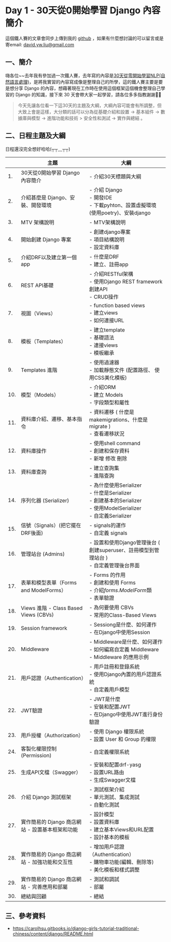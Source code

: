 # Day 1 - 30天從0開始學習 Django 內容簡介

這個鐵人賽的文章會同步上傳到我的 [github](https://github.com/David20001110/2024-iTome) ，如果有什麼想討論的可以留言或是寄email: david.yw.liu@gmail.com

## 一、簡介
嗨各位~~去年我有參加過一次鐵人賽，去年寫的內容是[30天從零開始學習NLP(自然語言處理)](https://ithelp.ithome.com.tw/users/20160436/ironman/6761)，是將我實習的內容寫成像是整理自己的所學，這的鐵人賽主要是要是想分享 Django 的內容，想藉著現在工作時在使用這個框架這個機會整理自己學習的 Django 的知識，接下來 30 天會帶大家一起學習，請各位多多指教謝謝🙏🙏

> 今天先讓各位看一下這30天的主題及大綱，大綱內容可能會有所調整，但大致上會是這樣，大分類的話可以分為從基礎介紹和設置 -> 基本組件 -> 數據庫與模型 -> 進階功能和技術 > 安全性和測試 -> 實作與總結 。

## 二、日程主題及大綱
日程還沒完全想好哈哈(┬┬﹏┬┬)

|     | 主題                                  | 大綱                                                                                                      |
|-----|-------------------------------------|---------------------------------------------------------------------------------------------------------|
| 1.  | 30天從0開始學習 Django 內容簡介               | - 介紹30天標題與大綱                                                                                            
| 2.  | 介紹甚麼是 Django、安裝、開發環境                | - 介紹 Django <br> - 開發IDE <br> - 下載pyhton、設置虛擬環境(使用poetry)、安裝django                                                      |
| 3.  | MTV 架構說明                            | - MTV架構說明                                                                                               |
| 4.  | 開始創建 Django 專案                      | - 創建django專案 <br> - 項目結構說明 <br> - 設定資料庫                                                                 |
| 5.  | 介紹DRF以及建立第一個app                     | - 什麼是DRF <br>- 建立、註冊app                                                                                 |
| 6.  | REST API基礎                          | - 介紹RESTful架構 <br>- 使用Django REST framework創建API <br>- CRUD操作                                           |
| 7.  | 視圖（Views）                           | - function based views <br>- 建立views <br>- 如何連接URL                                                      |
| 8.  | 模板（Templates）                       | - 建立template <br>- 基礎語法 <br>- 連接views <br>- 模板繼承                                                        |
| 9.  | Templates 進階                        | - 使用過濾器 <br>- 加載靜態文件 (配置路徑、 使用CSS美化模板)                                                                  |
| 10. | 模型（Models）                          | - 介紹ORM <br>- 建立 Models <br>- 字段類型和屬性                                                                   |
| 11. | 資料庫介紹、遷移、基本指令                       | - 資料遷移 ( 什麼是 makemigrations、什麼是 migrate ) <br>- 查看遷移狀況                                                  |
| 12. | 資料庫操作                               | - 使用shell command <br>- 創建和保存資料 <br>- 新增 修改 刪除                                                          |
| 13. | 資料庫查詢                               | - 建立查詢集 <br>- 進階查詢                                                                                      |
| 14. | 序列化器 (Serializer)                   | - 為什麼使用Serializer <br>- 什麼是Serializer <br>- 創建基本的Serializer <br>- 使用ModelSerializer <br>- 自定義Serializer |
| 15. | 信號（Signals）(把它擺在DRF後面)              | - signals的運作 <br>- 自定義 signals                                                                          |
| 16. | 管理站台 (Admins)                       | - 設置和使用Django管理後台 ( 創建superuser、註冊模型到管理站台 ) <br>- 自定義管理後台界面                                             |
| 17. | 表單和模型表單（Forms and ModelForms）       | - Forms 的作用 <br>- 創建和使用 Forms <br>- 介紹*forms.ModelForm*類 <br>- 表單驗證                                     |
| 18. | Views 進階 - Class Based Views (CBVs) | - 為何要使用 CBVs <br>- 常用的Class-Based Views                                                                 |
| 19. | Session framework                   | - Sessiong是什麼、如何運作 <br>- 在Django中使用Session                                                              |
| 20. | Middleware                          | - Middleware是什麼、如何運作 <br>- 如何編寫自定義 Middleware <br>- Middleware 的應用示例                                    |
| 21. | 用戶認證（Authentication）                | - 用戶註冊和登錄系統 <br>- 使用Django內置的用戶認證系統 <br>- 自定義用戶模型                                                       |
| 22. | JWT驗證                               | - JWT是什麼 <br>- 安裝和配置JWT <br>- 在Django中使用JWT進行身份驗證                                                       |
| 23. | 用戶授權（Authorization）                 | - 使用 Django 權限系統 <br>- 設置 User 和 Group 的權限                                                              |
| 24. | 客製化權限控制 (Permission)                | - 自定義權限系統                                                                                               |
| 25. | 生成API文檔（Swagger）                    | - 安裝和配置drf-yasg <br>- 設置URL路由 <br>- 生成Swagger文檔                                                         |
| 26. | 介紹 Django 測試框架                      | -  測試框架介紹 <br>-  單元測試、集成測試 <br>-  自動化測試                                                                 |
| 27. | 實作簡易的 Django 商店網站 - 設置基本框架和功能       | - 設計模型<br>- 設置資料庫<br>- 建立基本Views和URL配置<br>- 設計基本的模板                                                     |
| 28. | 實作簡易的 Django 商店網站 - 加強功能和交互性        | - 增加用戶認證（Authentication）<br>- 購物車功能(編輯、刪除等)<br>- 美化模板和樣式調整                                              |
| 29. | 實作簡易的 Django 商店網站 - 完善應用和部屬         | - 測試和調試<br>- 部屬                                                                                         |
| 30. | 總結與回顧                               | - 總結                                                                                                    |

## 三、參考資料

- https://carolhsu.gitbooks.io/django-girls-tutorial-traditional-chiness/content/django/README.html